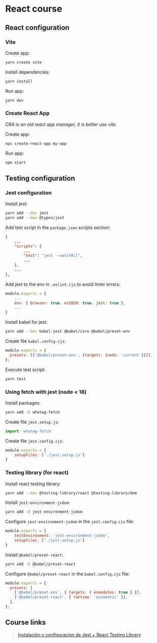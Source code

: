 # React course

## React configuration

### Vite

Create app:

```bash
yarn create vite
```

Install dependencies:

```bash
yarn install
```

Run app:

```bash
yarn dev
```

### Create React App

*CRA is an old react app manager, it is better use vite.*

Create app:

```bash
npx create-react-app my-app
```

Run app:

```bash
npm start
```

## Testing configuration

### Jest configuration

Install jest:

```bash
yarn add --dev jest
yarn add --dev @types/jest
```

Add test script in the `package.json` scripts section:

```json
{
    ...
    "scripts": {
        ...
        "test": "jest --watchAll",
        ...
    },
    ...
},
```

Add jest to the env in `.eslint.cjs` to avoid linter errors:

```javascript
module.exports = {
    ...
    env: { browser: true, es2020: true, jest: true },
    ...
}
```

Install babel for jest:

```bash
yarn add --dev babel-jest @babel/core @babel/preset-env
```

Create file `babel.config.cjs`:

```javascript
module.exports = {
  presets: [['@babel/preset-env', {targets: {node: 'current'}}]],
};
```

Execute test script:

```bash
yarn test
```

### Using fetch with jest (node < 18)

Install packages:

```bash
yarn add -D whatwg-fetch
```

Create file `jest.setup.js`:

```javascript
import 'whatwg-fetch'
```

Create file `jest.config.cjs`:

```javascript
module.exports = {
    setupFiles: ['./jest.setup.js']
}
```

### Testing library (for react)

Install react testing library:

```bash
yarn add --dev @testing-library/react @testing-library/dom
```

Install `jest-environment-jsdom`:

```bash
yarn add -D jest-environment-jsdom
```

Configure `jest-environment-jsdom` in the `jest.config.cjs` file:

```javascript
module.exports = {
    testEnvironment: 'jest-environment-jsdom',
    setupFiles: ['./jest.setup.js']
}
```

Install `@babel/preset-react`:

```bash
yarn add -D @babel/preset-react
```

Configure `@babel/preset-react` in the `babel.config.cjs` file:

```javascript
module.exports = {
  presets: [
    ['@babel/preset-env', { targets: { esmodules: true } }],
    ['@babel/preset-react', { runtime: 'automatic' }],
  ],
};
```

## Course links

> [Instalación y configuracion de Jest + React Testing Library](https://gist.github.com/Klerith/ca7e57fae3c9ab92ad08baadc6c26177)